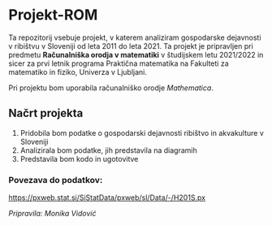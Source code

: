 # Projekt-ROM

Ta repozitorij vsebuje projekt, v katerem analiziram gospodarske dejavnosti v ribištvu v Sloveniji od leta 2011 do leta 2021. Ta projekt je pripravljen pri predmetu **Računalniška orodja v matematiki** v študijskem letu 2021/2022 in sicer za prvi letnik programa Praktična matematika na Fakulteti za matematiko in fiziko, Univerza v Ljubljani.

Pri projektu bom uporabila računalniško orodje _Mathematica_.

## Načrt projekta

1. Pridobila bom podatke o gospodarski dejavnosti ribištvo in akvakulture v Sloveniji
2. Analizirala bom podatke, jih predstavila na diagramih
3. Predstavila bom kodo in ugotovitve

### Povezava do podatkov:
https://pxweb.stat.si/SiStatData/pxweb/sl/Data/-/H201S.px

_Pripravila: Monika Vidović_

